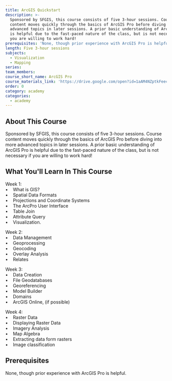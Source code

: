 ```yaml
---
title: ArcGIS Quickstart
description: >-
  Sponsored by SFGIS, this course consists of five 3-hour sessions. Course
  content moves quickly through the basics of ArcGIS Pro before diving into more
  advanced topics in later sessions. A prior basic understanding of ArcGIS Pro
  is helpful due to the fast-paced nature of the class, but is not necessary if
  you are willing to work hard!
prerequisites: 'None, though prior experience with ArcGIS Pro is helpful.'
length: Five 3-hour sessions
subjects:
  - Visualization
  - Mapping
series:
team_members:
course_short_name: ArcGIS Pro
course_materials_link: 'https://drive.google.com/open?id=1aAM4NZptkFeecwQVuZwDlhOjTL2B8jkV'
order: 0
category: academy
categories:
  - academy
---
```


## About This Course

Sponsored by SFGIS, this course consists of five 3-hour sessions. Course content moves quickly through the basics of ArcGIS Pro before diving into more advanced topics in later sessions. A prior basic understanding of ArcGIS Pro is helpful due to the fast-paced nature of the class, but is not necessary if you are willing to work hard!

## What You'll Learn In This Course

Week 1: <br>•    What is GIS? <br>•    Spatial Data Formats<br>•    Projections and Coordinate Systems<br>•    The ArcPro User Interface <br>•    Table Join<br>•    Attribute Query<br>•    Visualization.

Week 2:<br>•    Data Management <br>•    Geoprocessing<br>•    Geocoding<br>•    Overlay Analysis<br>•    Relates

Week 3:<br>•    Data Creation <br>•    File Geodatabases<br>•    Georeferencing<br>•    Model Builder<br>•    Domains<br>•    ArcGIS Online, (if possible) 

Week 4: <br>•    Raster Data<br>•    Displaying Raster Data<br>•    Imagery Analysis<br>•    Map Algebra<br>•    Extracting data form rasters<br>•    Image classification 

## Prerequisites

None, though prior experience with ArcGIS Pro is helpful.